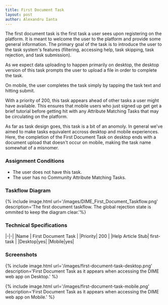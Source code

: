 ```yaml
---
title: First Document Task
layout: post
author: Alexandru Ianta
---
```

The first document task is the first task a user sees upon registering on the platform. It is meant to welcome the user to the platform and provide some general information. The primary goal of the task is to introduce the user to the task system's features (filtering, accessing help, task skipping, task rejection, and task submission).

As we expect data uploading to happen primarily on desktop, the desktop version of this task prompts the user to upload a file in order to complete the task. 
 
On mobile, the user completes the task simply by tapping the task text and hitting submit.

With a priority of 200, this task appears ahead of other tasks a user might have available. This ensures that mobile users who just signed up get get a brief tutorial before getting hit with any Attribute Matching Tasks that may be circulating on the platform.

As far as task design goes, this task is a bit of an anomoly. In general we've aimed to make tasks equivalent accross desktop and mobile experiences. Here, the completion of the First Document Task on desktop ends with a document upload that doesn't occur on mobile, making the task name somewhat of a misnomer. 

### Assignment Conditions
* The user does not have this task.
* The user has no Community Attribute Matching Tasks.


### Taskflow Diagram

{% include image.html url='/images/DIME_First_Document_Taskflow.png' description='The first document taskflow. The global rejection state is ommited to keep the diagram clear.'%}


### Technical Specifications

|-|-|
|Name | First Document Task |
|Priority| 200 | 
|Help Article Stub| first-task |
|Desktop|yes|
|Mobile|yes|






### Screenshots

{% include image.html url='/images/first-document-task-desktop.png' description='First Document Task as it appears when accessing the DIME web app on Desktop.' %}

{% include image.html url='/images/first-document-task-mobile.png' description='First Document Task as it appears when accessing the DIME web app on Mobile.' %}
